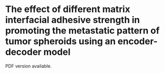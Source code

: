 # The effect of different matrix interfacial adhesive strength in promoting the metastatic pattern of tumor spheroids using an encoder-decoder model 
PDF version available.
